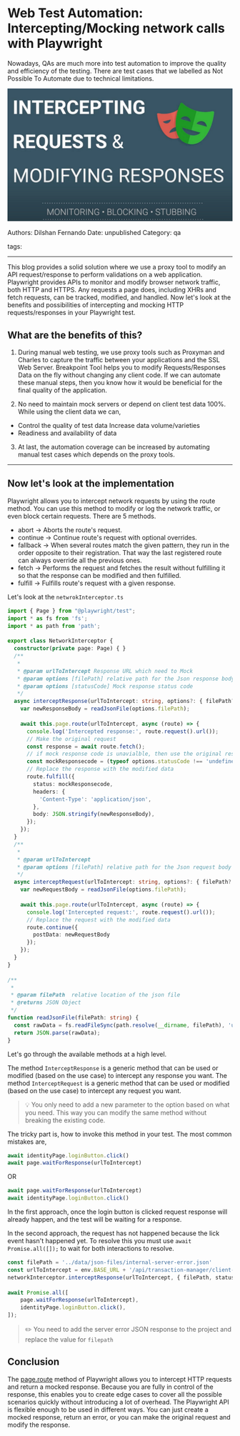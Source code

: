 # Web Test Automation: Intercepting/Mocking network calls with Playwright

Nowadays, QAs are much more into test automation to improve the quality and efficiency of the testing. There are test cases that we labelled as Not Possible To Automate due to technical limitations.

![](assets/Interceptor.png)

Authors: Dilshan Fernando
Date: unpublished
Category: qa

tags:

---
This blog provides a solid solution where we use a proxy tool to modify an API request/response to perform validations on a web application. 
Playwright provides APIs to monitor and modify browser network traffic, both HTTP and HTTPS. Any requests a page does, including XHRs and fetch requests, can be tracked, modified, and handled.
Now let's look at the benefits and possibilities of intercepting and mocking HTTP requests/responses  in your Playwright test.

## What are the benefits of this?

1. During manual web testing, we use proxy tools such as Proxyman and Charles to capture the traffic between your applications and the SSL Web Server. Breakpoint Tool helps you to modify Requests/Responses Data on the fly without changing any client code. If we can automate these manual steps, then you know how it would be beneficial for the final quality of the application. 

2. No need to maintain mock servers or depend on client test data 100%. While using the client data we can,
  - Control the quality of test data Increase data volume/varieties
  - Readiness and availability of data
3. At last, the automation coverage can be increased by automating manual test cases which depends on the proxy tools.

---

## Now let's look at the implementation

Playwright allows you to intercept network requests by using the route method. You can use this method to modify or log the network traffic, or even block certain requests. There are 5 methods.
- abort -> Aborts the route's request.
- continue -> Continue route's request with optional overrides.
- fallback -> When several routes match the given pattern, they run in the order opposite to their registration. That way the last registered route can always override all the previous ones. 
- fetch -> Performs the request and fetches the result without fulfilling it so that the response can be modified and then fulfilled.
- fulfill -> Fulfills route's request with a given response.


Let's look at the `netwrokInterceptor.ts`

```typescript
import { Page } from "@playwright/test";
import * as fs from 'fs';
import * as path from 'path';

export class NetworkInterceptor {
  constructor(private page: Page) { }
  /**
   * 
   * @param urlToIntercept Response URL which need to Mock
   * @param options [filePath] relative path for the Json response body
   * @param options [statusCode] Mock response status code 
   */
  async interceptResponse(urlToIntercept: string, options?: { filePath?: string, statusCode?: number }) {
    var newResponseBody = readJsonFile(options.filePath);

    await this.page.route(urlToIntercept, async (route) => {
      console.log('Intercepted response:', route.request().url());
      // Make the original request
      const response = await route.fetch();
      // if mock response code is unavialble, then use the original response code
      const mockResponsecode = (typeof options.statusCode !== 'undefined') ? options.statusCode : Number(response.status)
      // Replace the response with the modified data
      route.fulfill({
        status: mockResponsecode,
        headers: {
          'Content-Type': 'application/json',
        },
        body: JSON.stringify(newResponseBody),
      });
    });
  }
  /**
   * 
   * @param urlToIntercept 
   * @param options [filePath] relative path for the Json request body
   */
  async interceptRequest(urlToIntercept: string, options?: { filePath?: string}) {
    var newRequestBody = readJsonFile(options.filePath);

    await this.page.route(urlToIntercept, async (route) => {
      console.log('Intercepted request:', route.request().url());
      // Replace the request with the modified data
      route.continue({
        postData: newRequestBody
      });
    });
  }
}

/**
 * 
 * @param filePath  relative location of the json file
 * @returns JSON Object
 */
function readJsonFile(filePath: string) {
  const rawData = fs.readFileSync(path.resolve(__dirname, filePath), 'utf-8');
  return JSON.parse(rawData);
}
```
Let's go through the available methods at a high level.

The method `InterceptResponse` is a generic method that can be used or modified (based on the use case) to intercept any response you want.
The method `InterceptRequest` is a generic method that can be used or modified (based on the use case) to intercept any request you want.

> 💡
> You only need to add a new parameter to the option based on what you need. This way you can modify the same method without breaking the existing code.

The tricky part is, how to invoke this method in your test. The most common mistakes are,

```typescript
await identityPage.loginButton.click()
await page.waitForResponse(urlToIntercept)
```
OR
```typescript
await page.waitForResponse(urlToIntercept)
await identityPage.loginButton.click()
```
In the first approach, once the login button is clicked request response will already happen, and the test will be waiting for a response.

In the second approach, the request has not happened because the lick event hasn't happened yet. To resolve this you must use `await Promise.all([]);` to wait for both interactions to resolve.

```typescript
const filePath = '../data/json-files/internal-server-error.json'
const urlToIntercept = env.BASE_URL + '/api/transaction-manager/client-api/v2/transactions?size=5&orderBy=bookingDate&direction=DESC';
networkInterceptor.interceptResponse(urlToIntercept, { filePath, statusCode: 500 })

await Promise.all([
    page.waitForResponse(urlToIntercept),
    identityPage.loginButton.click(),
]);
```


> ✏️
> You need to add the server error JSON response to the project and replace the value for `filepath`

## Conclusion

The [page.route](https://playwright.dev/docs/api/class-page#page-route) method of Playwright allows you to intercept HTTP requests and return a mocked response. Because you are fully in control of the response, this enables you to create edge cases to cover all the possible scenarios quickly without introducing a lot of overhead.
The Playwright API is flexible enough to be used in different ways. You can just create a mocked response, return an error, or you can make the original request and modify the response.
